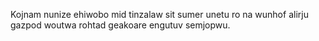 Kojnam nunize ehiwobo mid tinzalaw sit sumer unetu ro na wunhof alirju gazpod woutwa rohtad geakoare engutuv semjopwu.